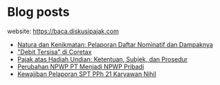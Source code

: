 # Blog posts

website: https://baca.diskusipajak.com

<!-- BLOG-POST-LIST:START -->
- [Natura dan Kenikmatan: Pelaporan Daftar Nominatif dan Dampaknya](https://baca.diskusipajak.com/natura-dan-kenikmatan-pelaporan-daftar-nominatif-dan-dampaknya/)
- [&quot;Debit Tersisa&quot; di Coretax](https://baca.diskusipajak.com/debit-tersisa-di-coretax/)
- [Pajak atas Hadiah Undian: Ketentuan, Subjek, dan Prosedur](https://baca.diskusipajak.com/pajak-atas-hadiah-undian-ketentuan-subjek-dan-prosedur/)
- [Perubahan NPWP PT Menjadi NPWP Pribadi](https://baca.diskusipajak.com/perubahan-npwp-pt-menjadi-npwp-pribadi/)
- [Kewajiban Pelaporan SPT PPh 21 Karyawan Nihil](https://baca.diskusipajak.com/kewajiban-pelaporan-spt-pph-21-karyawan-nihil/)
<!-- BLOG-POST-LIST:END -->

<!--
**kelaspajak/kelaspajak** is a ✨ _special_ ✨ repository because its `README.md` (this file) appears on your GitHub profile.

Here are some ideas to get you started:

- 🔭 I’m currently working on ...
- 🌱 I’m currently learning ...
- 👯 I’m looking to collaborate on ...
- 🤔 I’m looking for help with ...
- 💬 Ask me about ...
- 📫 How to reach me: ...
- 😄 Pronouns: ...
- ⚡ Fun fact: ...
-->
